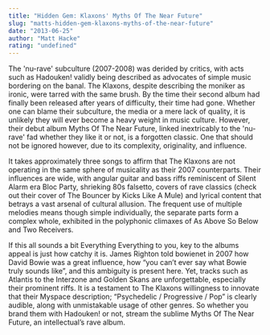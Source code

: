 ```yaml
---
title: "Hidden Gem: Klaxons' Myths Of The Near Future"
slug: "matts-hidden-gem-klaxons-myths-of-the-near-future"
date: "2013-06-25"
author: "Matt Hacke"
rating: "undefined"
---
```


The 'nu-rave' subculture (2007-2008) was derided by critics, with acts such as Hadouken! validly being described as advocates of simple music bordering on the banal. The Klaxons, despite describing the moniker as ironic, were tarred with the same brush. By the time their second album had finally been released after years of difficulty, their time had gone. Whether one can blame their subculture, the media or a mere lack of quality, it is unlikely they will ever become a heavy weight in music culture. However, their debut album Myths Of The Near Future, linked inextricably to the 'nu-rave' fad whether they like it or not, is a forgotten classic. One that should not be ignored however, due to its complexity, originality, and influence.

It takes approximately three songs to affirm that The Klaxons are not operating in the same sphere of musicality as their 2007 counterparts. Their influences are wide, with angular guitar and bass riffs reminiscent of Silent Alarm era Bloc Party, shrieking 80s falsetto, covers of rave classics (check out their cover of The Bouncer by Kicks Like A Mule) and lyrical content that betrays a vast arsenal of cultural allusion. The frequent use of multiple melodies means though simple individually, the separate parts form a complex whole, exhibited in the polyphonic climaxes of As Above So Below and Two Receivers.

If this all sounds a bit Everything Everything to you, key to the albums appeal is just how catchy it is. James Righton told bowienet in 2007 how David Bowie was a great influence, how “you can’t ever say what Bowie truly sounds like”, and this ambiguity is present here. Yet, tracks such as Atlantis to the Interzone and Golden Skans are unforgettable, especially their prominent riffs. It is a testament to The Klaxons willingness to innovate that their Myspace description; “Psychedelic / Progressive / Pop” is clearly audible, along with unmistakable usage of other genres. So whether you brand them with Hadouken! or not, stream the sublime Myths Of The Near Future, an intellectual’s rave album.

